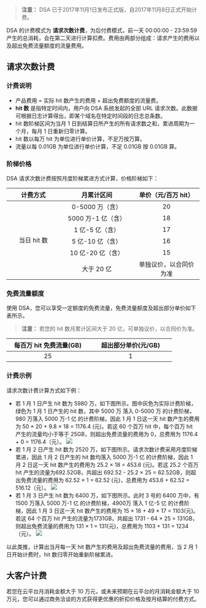 > **注意：**
> DSA 已于2017年11月1日发布正式版，自2017年11月8日正式开始计费。

DSA 的计费模式为 **请求次数计费**，为后付费模式，前一天 00:00:00 - 23:59:59 产生的总消耗，会在第二天进行计算扣费。费用由两部分组成：请求产生的费用以及超出免费流量额度的流量费用。

## 请求次数计费
### 计费说明
- 产品费用 = 实际 hit 数产生的费用 + 超出免费额度的流量费。
- **hit 数** 是指特定时间内，用户向 DSA 系统发起的全部 URL 请求次数。此数据可根据日志计算得出，即某个域名在特定时间段的日志总条数。
- hit 数阶梯区间为当月 1 日到结算日所产生的所有请求数之和，累进周期为一个月，每月 1 日重新归零计算。
- hit 数以每万 hit 为单位进行单价计算，不足万按万算。
- 流量以每 0.01GB 为单位进行单价计算，不足 0.01GB 按 0.01GB 算。

### 阶梯价格
DSA 请求次数计费按照月度阶梯累进方式计算，价格阶梯如下：
<table>
	<thead>
		<tr>
			<th scope="col" style="text-align: center;width: 145px;">计费方式</th>
			<th scope="col" style="text-align: center;width: 154px;">月累计区间</th>
			<th scope="col" style="text-align: center;width: 145px;">单价（元/百万 hit）
			</th>
		</tr>
	</thead>
	<tbody>
		<tr>
			<td colspan="1" rowspan="6" style="text-align: center; width: 145px;">当日 hit 数</td>
			<td style="text-align: center; width: 154px;">0-5000 万（含）</td>
			<td style="text-align: center; width: 180px;">20</td>
		</tr>
		<tr>
			<td style="text-align: center; width: 200px;">5000 万-1 亿（含）</td>
			<td style="text-align: center; width: 180px;">18</td>
		</tr>
		<tr>
			<td style="text-align: center; width: 154px;">1 亿-5 亿（含）</td>
			<td style="text-align: center; width: 180px;">17</td>
		</tr>
		<tr>
			<td style="text-align: center; width: 154px;">5 亿-10 亿（含）</td>
			<td style="text-align: center; width: 180px;">16</td>
		</tr>
		<tr>
			<td style="text-align: center; width: 154px;">10 亿-20 亿（含）</td>
			<td style="text-align: center; width: 180px;">15</td>
		</tr>
		<tr>
			<td style="text-align: center; width: 154px;">大于 20 亿</td>
			<td style="text-align: center; width: 180px;">单独议价，以合同价为准</td>
		</tr>
	</tbody>
</table>

### 免费流量额度
使用 DSA，您可以享受一定额度的免费流量，免费流量额度及超出部分单价如下表所示。
> **注意：**
> 若您的 hit 数月累计区间大于 20 亿，可单独议价，以合同价为准。

<table>
	<thead>
		<tr>
			<th scope="col" style="text-align: center;width: 200px;">每百万 hit 免费流量(GB)</th>
			<th scope="col" style="text-align: center;width: 200px;">超出部分单价(元/GB)</th>
			</th>
		</tr>
	</thead>
	<tbody>
		<tr>
			<td style="text-align: center; width: 145px;">25</td>
			<td style="text-align: center; width: 154px;">1</td>
		</tr>		
	</tbody>
</table>


### 计费示例
请求次数计费计算方式如下例：
+ 若 1 月 1 日产生 hit 数为 5980 万，如下图所示。图中灰色为实际计费阶梯，绿色为 1 月 1 日产生的 hit 数，其中 5000 万 落入 0-5000 万 的计费阶梯，980 万落入 5000 万-1 亿 的计费阶梯，因此 1 月 1 日这一天 hit 数产生的费用为 50 &times; 20 + 9.8 &times; 18 = 1176.4 (元)。若这 60 个百万 hit 中，每个百万 hit 产生的流量均小于等于 25GB，则超出免费流量的费用为 0，总费用为 1176.4 + 0 = 1176.4（元）。
![](http://imgcache.tce.fsphere.cn/static/mc.qcloudimg.com/static/img/02f1474d5c00cf21eda6d97634057d3e/account_1.png)
+ 若 1 月 2 日产生 hit 数为 2520 万，如下图所示。请求次数计费采用月度阶梯累进，因此 1 月 2 日产生的 hit 数均落入 5000 万-1 亿 的计费阶梯，因此 1 月 2 日这一天 hit 数产生的费用为 25.2 &times; 18 = 453.6 (元)。若这 25.2 个百万 hit 产生的流量为692.52GB，共超出 692.52 - 25.2 &times; 25 = 62.52GB，则超出免费流量的费用为 62.52 &times; 1 = 62.52 (元)，总费用为 453.6 + 62.52 = 516.12（元）。
![](http://imgcache.tce.fsphere.cn/static/mc.qcloudimg.com/static/img/9bd000d948aa3d0eda88aae36b4fe16a/account_2.png)
+ 若 1 月 3 日产生 hit 数为 6400 万，如下图所示。此时 3 号的 6400 万中，有 1500 万落入 5000 万-1 亿 的计费阶梯，4900万 落入 1 亿-5 亿 的计费阶梯，因此 1 月 3 日这一天 hit 数产生的费用为 15 &times; 18 + 49 &times; 17 = 1103(元)。若这 64 个百万 hit 产生的流量为1731GB，共超出 1731 - 64 &times; 25 = 131GB，则超出免费流量的费用为 131 &times; 1 = 131(元)，总费用为 1103 + 131 = 1234（元）。
![](http://imgcache.tce.fsphere.cn/static/mc.qcloudimg.com/static/img/966a75858beab42b605c7a708308a075/account_3.png)

以此类推，计算出当月每一天 hit 数产生的费用及超出免费流量的费用，当 2 月 1 日开始计费时，hit 数归零开始重新阶梯累进。

## 大客户计费

若您在云平台月消耗金额大于 10 万元，或未来预期在云平台的月消耗金额大于 10 万元，您可以通过商务洽谈的方式获得更优惠的折扣价格及按月结算的付费方式。
